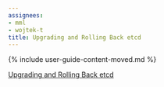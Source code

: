 ```yaml
---
assignees:
- mml
- wojtek-t
title: Upgrading and Rolling Back etcd
---
```


{% include user-guide-content-moved.md %}

[Upgrading and Rolling Back etcd](/docs/concepts/cluster-administration/etcd-upgrade/)
